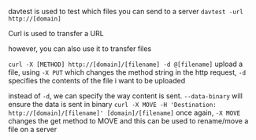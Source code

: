 davtest is used to test which files you can send to a server
`davtest -url http://[domain]`

Curl is used to transfer a URL

however, you can also use it to transfer files

`curl -X [METHOD] http://[domain]/[filename] -d @[filename]`
upload a file, using `-X PUT` which changes the method string in the http request,
`-d` specifies the contents of the file i want to be uploaded

instead of `-d`, we can specify the way content is sent. 
`--data-binary` will ensure the data is sent in binary
`curl -X MOVE -H 'Destination: http://[domain]/[filename]' [domain]/[filename]`
once again, `-X MOVE` changes the get method to MOVE and this can be used to rename/move a file on a server

